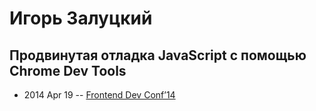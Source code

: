 # Игорь Залуцкий

## Продвинутая отладка JavaScript с помощью Сhrome Dev Tools
- 2014 Apr 19 -- [Frontend Dev Conf’14](https://www.youtube.com/watch?v=Zu3SVmYnFFw)    
